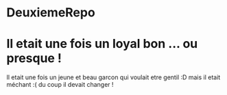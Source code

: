 # DeuxiemeRepo

# Il etait une fois un loyal bon ... ou presque !

Il etait une fois un jeune et beau garcon qui voulait etre gentil :D
mais il etait méchant :(
du coup il devait changer !